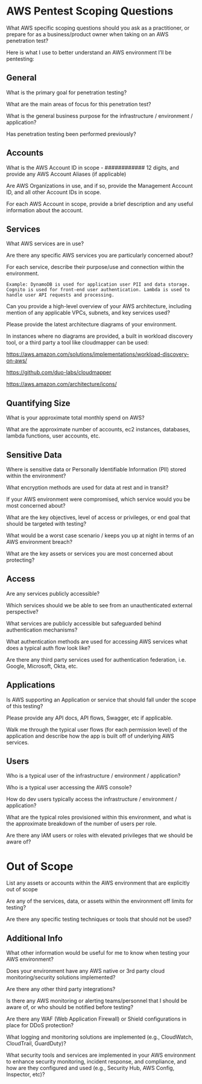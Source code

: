 # AWS Pentest Scoping Questions
What AWS specific scoping questions should you ask as a practitioner, or prepare for as a business/product owner when taking on an AWS penetration test?

Here is what I use to better understand an AWS environment I’ll be pentesting:

## General
What is the primary goal for penetration testing?

What are the main areas of focus for this penetration test?

What is the general business purpose for the infrastructure / environment / application?

Has penetration testing been performed previously?

## Accounts
What is the AWS Account ID in scope - ############ 12 digits, and provide any AWS Account Aliases (if applicable)

Are AWS Organizations in use, and if so, provide the Management Account ID, and all other Account IDs in scope.

For each AWS Account in scope, provide a brief description and any useful information about the account.

## Services
What AWS services are in use?

Are there any specific AWS services you are particularly concerned about?

For each service, describe their purpose/use and connection within the environment.

	Example: DynamoDB is used for application user PII and data storage. Cognito is used for front-end user authentication. Lambda is used to handle user API requests and processing.

Can you provide a high-level overview of your AWS architecture, including mention of any applicable VPCs, subnets, and key services used?

Please provide the latest architecture diagrams of your environment.

In instances where no diagrams are provided, a built in workload discovery tool, or a third party a tool like cloudmapper can be used:

https://aws.amazon.com/solutions/implementations/workload-discovery-on-aws/

https://github.com/duo-labs/cloudmapper

https://aws.amazon.com/architecture/icons/

## Quantifying Size
What is your approximate total monthly spend on AWS?

What are the approximate number of accounts, ec2 instances, databases, lambda functions, user accounts, etc.

## Sensitive Data
Where is sensitive data or Personally Identifiable Information (PII) stored within the environment?

What encryption methods are used for data at rest and in transit?

If your AWS environment were compromised, which service would you be most concerned about?

What are the key objectives, level of access or privileges, or end goal that should be targeted with testing?

What would be a worst case scenario / keeps you up at night in terms of an AWS environment breach?

What are the key assets or services you are most concerned about protecting?

## Access
Are any services publicly accessible? 

Which services should we be able to see from an unauthenticated external perspective?

What services are publicly accessible but safeguarded behind authentication mechanisms?

What authentication methods are used for accessing AWS services what does a typical auth flow look like? 

Are there any third party services used for authentication federation, i.e. Google, Microsoft, Okta, etc.

## Applications
Is AWS supporting an Application or service that should fall under the scope of this testing?

Please provide any API docs, API flows, Swagger, etc if applicable.

Walk me through the typical user flows (for each permission level) of the application and describe how the app is built off of underlying AWS services.

## Users
Who is a typical user of the infrastructure / environment / application?

Who is a typical user accessing the AWS console?

How do dev users typically access the infrastructure / environment / application?

What are the typical roles provisioned within this environment, and what is the approximate breakdown of the number of users per role.

Are there any IAM users or roles with elevated privileges that we should be aware of?

# Out of Scope
List any assets or accounts within the AWS environment that are explicitly out of scope

Are any of the services, data, or assets within the environment off limits for testing?

Are there any specific testing techniques or tools that should not be used?

## Additional Info
What other information would be useful for me to know when testing your AWS environment?

Does your environment have any AWS native or 3rd party cloud monitoring/security solutions implemented? 

Are there any other third party integrations?

Is there any AWS monitoring or alerting teams/personnel that I should be aware of, or who should be notified before testing?

Are there any WAF (Web Application Firewall) or Shield configurations in place for DDoS protection?

What logging and monitoring solutions are implemented (e.g., CloudWatch, CloudTrail, GuardDuty)?

What security tools and services are implemented in your AWS environment to enhance security monitoring, incident response, and compliance, and how are they configured and used (e.g., Security Hub, AWS Config, Inspector, etc)?

